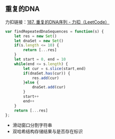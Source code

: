 ## 重复的DNA

力扣链接：[187. 重复的DNA序列 - 力扣（LeetCode）](https://leetcode.cn/problems/repeated-dna-sequences/)

```js
var findRepeatedDnaSequences = function(s) {
    let res = new Set()
    let dnaSet = new Set()
    if(s.length <= 10) {
        return [...res]
    }
    let start = 0, end = 10
    while(end <= s.length) {
        let cur = s.slice(start,end)
        if(dnaSet.has(cur)) {
            res.add(cur)
        }else {
            dnaSet.add(cur)
        }
        start++
        end++
    }
    return [...res]
};
```

- 滑动窗口分割字符串
- 双哈希结构存储结果与是否存在标识
